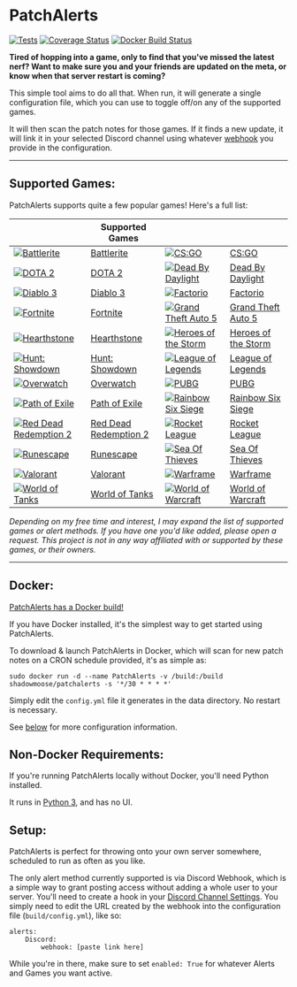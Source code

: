 # PatchAlerts
[![Tests](https://github.com/shadowmoose/PatchAlerts/workflows/Test/badge.svg)](https://github.com/shadowmoose/PatchAlerts/actions)
[![Coverage Status](https://coveralls.io/repos/github/shadowmoose/PatchAlerts/badge.svg?branch=master)](https://coveralls.io/github/shadowmoose/PatchAlerts?branch=master)
[![Docker Build Status](https://img.shields.io/docker/build/shadowmoose/patchalerts.svg)](https://hub.docker.com/r/shadowmoose/patchalerts/)


**Tired of hopping into a game, only to find that you've missed the latest nerf? Want to make sure you and your friends are updated on the meta, or know when that server restart is coming?**

This simple tool aims to do all that. When run, it will generate a single configuration file, which you can use to toggle off/on any of the supported games. 

It will then scan the patch notes for those games. If it finds a new update, it will link it in your selected Discord channel using whatever [webhook](https://support.discordapp.com/hc/en-us/articles/228383668-Intro-to-Webhooks) you provide in the configuration.


-----------------
## Supported Games:

PatchAlerts supports quite a few popular games! Here's a full list:

|  | Supported Games | | |
| ----- | ------------- |----- | ------------- |
| [![Battlerite](https://raw.githubusercontent.com/shadowmoose/PatchAlerts/master/icons/Battlerite.png)](https://www.battlerite.com/) | [Battlerite](https://www.battlerite.com/) |[![CS:GO](https://raw.githubusercontent.com/shadowmoose/PatchAlerts/master/icons/CSGO.png)](http://blog.counter-strike.net/) | [CS:GO](http://blog.counter-strike.net/) |
| [![DOTA 2](https://raw.githubusercontent.com/shadowmoose/PatchAlerts/master/icons/DOTA2.png)](http://www.dota2.com) | [DOTA 2](http://www.dota2.com) |[![Dead By Daylight](https://raw.githubusercontent.com/shadowmoose/PatchAlerts/master/icons/DeadByDaylight.png)](http://deadbydaylight.com) | [Dead By Daylight](http://deadbydaylight.com) |
| [![Diablo 3](https://raw.githubusercontent.com/shadowmoose/PatchAlerts/master/icons/Diablo3.png)](https://us.diablo3.com/en/) | [Diablo 3](https://us.diablo3.com/en/) |[![Factorio](https://raw.githubusercontent.com/shadowmoose/PatchAlerts/master/icons/Factorio.png)](https://factorio.com) | [Factorio](https://factorio.com) |
| [![Fortnite](https://raw.githubusercontent.com/shadowmoose/PatchAlerts/master/icons/Fortnite.png)](https://www.epicgames.com/fortnite/) | [Fortnite](https://www.epicgames.com/fortnite/) |[![Grand Theft Auto 5](https://raw.githubusercontent.com/shadowmoose/PatchAlerts/master/icons/GrandTheftAuto5.png)](https://www.rockstargames.com/V/) | [Grand Theft Auto 5](https://www.rockstargames.com/V/) |
| [![Hearthstone](https://raw.githubusercontent.com/shadowmoose/PatchAlerts/master/icons/Hearthstone.png)](https://playhearthstone.com/) | [Hearthstone](https://playhearthstone.com/) |[![Heroes of the Storm](https://raw.githubusercontent.com/shadowmoose/PatchAlerts/master/icons/HeroesoftheStorm.png)](https://heroesofthestorm.com) | [Heroes of the Storm](https://heroesofthestorm.com) |
| [![Hunt: Showdown](https://raw.githubusercontent.com/shadowmoose/PatchAlerts/master/icons/HuntShowdown.png)](https://www.huntshowdown.com/) | [Hunt: Showdown](https://www.huntshowdown.com/) |[![League of Legends](https://raw.githubusercontent.com/shadowmoose/PatchAlerts/master/icons/LeagueofLegends.png)](https://leagueoflegends.com/) | [League of Legends](https://leagueoflegends.com/) |
| [![Overwatch](https://raw.githubusercontent.com/shadowmoose/PatchAlerts/master/icons/Overwatch.png)](https://playoverwatch.com/) | [Overwatch](https://playoverwatch.com/) |[![PUBG](https://raw.githubusercontent.com/shadowmoose/PatchAlerts/master/icons/PUBG.png)](https://playbattlegrounds.com/) | [PUBG](https://playbattlegrounds.com/) |
| [![Path of Exile](https://raw.githubusercontent.com/shadowmoose/PatchAlerts/master/icons/PathofExile.png)](https://pathofexile.com) | [Path of Exile](https://pathofexile.com) |[![Rainbow Six Siege](https://raw.githubusercontent.com/shadowmoose/PatchAlerts/master/icons/RainbowSixSiege.png)](https://rainbow6.ubisoft.com/siege/en-us/) | [Rainbow Six Siege](https://rainbow6.ubisoft.com/siege/en-us/) |
| [![Red Dead Redemption 2](https://raw.githubusercontent.com/shadowmoose/PatchAlerts/master/icons/RedDeadRedemption2.png)](https://www.rockstargames.com/reddeadredemption2/) | [Red Dead Redemption 2](https://www.rockstargames.com/reddeadredemption2/) |[![Rocket League](https://raw.githubusercontent.com/shadowmoose/PatchAlerts/master/icons/RocketLeague.png)](https://www.rocketleague.com) | [Rocket League](https://www.rocketleague.com) |
| [![Runescape](https://raw.githubusercontent.com/shadowmoose/PatchAlerts/master/icons/Runescape.png)](https://runescape.com/) | [Runescape](https://runescape.com/) |[![Sea Of Thieves](https://raw.githubusercontent.com/shadowmoose/PatchAlerts/master/icons/SeaOfThieves.png)](https://www.seaofthieves.com) | [Sea Of Thieves](https://www.seaofthieves.com) |
| [![Valorant](https://raw.githubusercontent.com/shadowmoose/PatchAlerts/master/icons/Valorant.png)](https://playvalorant.com) | [Valorant](https://playvalorant.com) |[![Warframe](https://raw.githubusercontent.com/shadowmoose/PatchAlerts/master/icons/Warframe.png)](https://www.warframe.com/) | [Warframe](https://www.warframe.com/) |
| [![World of Tanks](https://raw.githubusercontent.com/shadowmoose/PatchAlerts/master/icons/WorldofTanks.png)](https://worldoftanks.com) | [World of Tanks](https://worldoftanks.com) |[![World of Warcraft](https://raw.githubusercontent.com/shadowmoose/PatchAlerts/master/icons/WorldofWarcraft.png)](https://worldofwarcraft.com/) | [World of Warcraft](https://worldofwarcraft.com/) |


*Depending on my free time and interest, I may expand the list of supported games or alert methods. If you have one you'd like added, please open a request.*
*This project is not in any way affiliated with or supported by these games, or their owners.*

-----------------

## Docker:

[PatchAlerts has a Docker build!](https://hub.docker.com/r/shadowmoose/patchalerts/)

If you have Docker installed, it's the simplest way to get started using PatchAlerts.

To download & launch PatchAlerts in Docker, which will scan for new patch notes on a CRON schedule provided, it's as simple as:

```sudo docker run -d --name PatchAlerts -v /build:/build shadowmoose/patchalerts -s '*/30 * * * *'```

Simply edit the ```config.yml``` file it generates in the data directory. No restart is necessary.

See [below](#setup) for more configuration information.

## Non-Docker Requirements:

If you're running PatchAlerts locally without Docker, you'll need Python installed.

It runs in [Python 3](https://www.python.org/downloads/), and has no UI. 

## Setup:

PatchAlerts is perfect for throwing onto your own server somewhere, scheduled to run as often as you like. 

The only alert method currently supported is via Discord Webhook, which is a simple way to grant posting access without adding a whole user to your server. You'll need to create a hook in your [Discord Channel Settings](https://support.discordapp.com/hc/en-us/articles/228383668-Intro-to-Webhooks). You simply need to edit the URL created by the webhook into the configuration file (```build/config.yml```), like so:
```
alerts: 
    Discord: 
        webhook: [paste link here]
```

While you're in there, make sure to set ```enabled: True``` for whatever Alerts and Games you want active.
